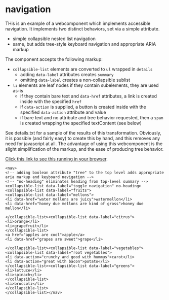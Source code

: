 # navigation

THis is an example of a webcomponent which implements accessible navigation. It implements two distinct behaviors, set via a simple attribute.

- simple collapsible nested list navigation
- same, but adds tree-style keyboard navigation and appropriate ARIA markup

The component accepts the following markup:

- `collapsible-list` elements are converted to `ul` wrapped in `details`
	+ adding `data-label` attributes creates `summary`
	+ omitting `data-label` creates a non-collapsible sublist
- `li` elements are leaf nodes
	if they contain subelements, they are used as-is
	+ if they contain bare text and `data-href` attributes, a link is created inside with the specified `href`
	+ if `data-action` is supplied, a button is created inside with the specified `data-action` attribute and value
	+ if bare text and no attribute and tree behavior requested, then a `span` is created wrapping the specified textContent (see below)

See details.txt for a sample of the results of this transformation.
Obviously, it is possible (and fairly easy) to create this by hand, and this removes any need for javascript at all.
The advantage of using this webcomponent is the slight simplification of the markup, and the ease of producing tree behavior.

[Click this link to see this running in your browser](https://richcaloggero.github.io/navigation/details-webcomponents.html).

```
<nav>
<!-- adding boolean attribute "tree" to the top level adds appropriate aria markup and keyboard navigation -->
<!-- "no-heading" eliminates heading from top-level summary -->
<collapsible-list data-label="toggle navigation" no-heading>
<collapsible-list data-label="fruits">
<collapsible-list data-label="mellons">
<li data-href="water mellons are juicy">watermellon</li>
<li data-href="honey due mellons are kind of gross">honey due mellon</li>

</collapsible-list><collapsible-list data-label="citrus">
<li>orange</li>
<li>grapefruit</li>
</collapsible-list>
<a href="apples are cool">apple</a>
<li data-href="grapes are sweet">grape</li>

</collapsible-list><collapsible-list data-label="vegetables">
<collapsible-list data-label="root vegetables">
<li data-action="crunchy and good with hummus">carot</li>
<li data-action="great with bacon">potato</li>
</collapsible-list><collapsible-list data-label="greens">
<li>lettuce</li>
<li>spinach</li>
</collapsible-list>
<li>broccoli</li>
</collapsible-list>
</collapsible-list></nav>
```


